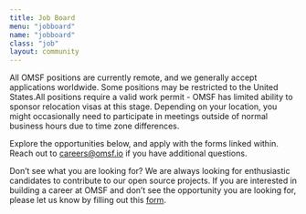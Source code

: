 ```yaml
---
title: Job Board
menu: "jobboard"
name: "jobboard"
class: "job"
layout: community
---
```

All OMSF positions are currently remote, and we generally accept applications worldwide. Some positions may be restricted to the United States.All positions require a valid work permit \- OMSF has limited ability to sponsor relocation visas at this stage. Depending on your location, you might occasionally need to participate in meetings outside of normal business hours due to time zone differences. 

Explore the opportunities below, and apply with the forms linked within. Reach out to [careers@omsf.io](mailto:careers@omsf.io) if you have additional questions. 

Don’t see what you are looking for? We are always looking for enthusiastic candidates to contribute to our open source projects. If you are interested in building a career at OMSF and don’t see the opportunity you are looking for, please let us know by filling out this [form](https://forms.gle/ChzBhUWKBqVPk1QR7).
